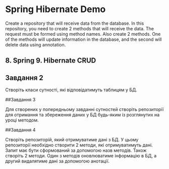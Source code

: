 # Spring Hibernate Demo

Create a repository that will receive data from the database. In this repository, you need to create 2 methods that will receive the data. The request must be formed using method names. Also create 2 methods. One of the methods will update information in the database, and the second will delete data using annotation.

## 8. Spring 9. Hibernate CRUD

## Завдання 2

Створіть класи сутності, які відповідатимуть таблицям у БД.

##Завдання 3

Для створених у попередньому завданні сутностей створіть репозиторії для отримання та збереження даних у БД будь-яким із розглянутих на уроці методом.

##Завдання 4

Створіть репозиторій, який отримуватиме дані з БД. У цьому репозиторії необхідно створити 2 методи, які отримуватимуть дані. Запит має бути сформований за допомогою назв методів. Також створіть 2 методи. Один з методів оновлюватиме інформацію в БД, а другий видалятиме дані за допомогою анотації.
